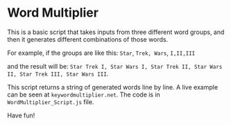 # Word Multiplier
This is a basic script that takes inputs from three different word groups, and then it generates different combinations of those words. 

For example, if the groups are like this: `Star`, `Trek, Wars`, `I,II,III`

and the result will be: `Star Trek I, Star Wars I, Star Trek II, Star Wars II, Star Trek III, Star Wars III`.

This script returns a string of generated words line by line. A live example can be seen at `keywordmultiplier.net`. The code is in `WordMultiplier_Script.js` file.

Have fun!

